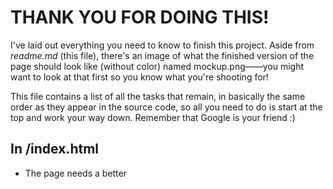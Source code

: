 # THANK YOU FOR DOING THIS!
I've laid out everything you need to know to finish this project. Aside from *readme.md* (this file), there's an image of what the finished version of the page should look like (without color) named mockup.png——you might want to look at that first so you know what you're shooting for!

This file contains a list of all the tasks that remain, in basically the same order as they appear in the source code, so all you need to do is start at the top and work your way down. Remember that Google is your friend :)

## In /index.html
+ The page needs a better <title>. Think of one and change it to that.

+ The stylesheet needs to be hooked up to the page. In the <head> section, add a link to our external stylesheet: it's named style.css and it's located inside the /css folder.

+ One image still needs to be added. Inside the article element, there's a figure without an image. Add an image element that links to the dodo.jpg file inside the /img folder. Don't forget to use the alt attribute!

## In /css/style.css
+ Set the default font on the <body> to 'Gentium Book Basic' with a fallback to serif, so it will be inherited by the rest of the elements.

+ Use flex display to lay out the main menu in a horizontal row and use justify-content to distribute the links as space-between.

+ Use left and right auto margin to center both the <header> and <article> sections horizontally on the page.

+ Horizontally center the <header> <h1> elements and use the font and text-transform properties to visually distinguish class .small from the other <h1>. Try to set it to 900-weight, Lato font (with a sans-serif fallback), in all caps. It should probably also be smaller in size.

+ Use float to position the article figure on the right-hand side of the text.

+ Use font to style the figcaption so that the size is smaller and the font is lighter-weight and visually distinct (a different font-family) from the body text.

+ Use auto margins, flex display, and justify-content to evenly distribute (space-evenly) the pagination buttons at the bottom of the page.

+ Add your name to the <footer> copyright.

+ Style the page with a suitable color scheme, either light or dark, so it doesn't look so plain. Consider using color for: navigation-bar background and text, footer background and text, page background, header background, body text, and pagination buttons, both normal and on hover.

## Bonus
I wrapped a span with the .dropcap class around the first letter of the article in /index.html, but never wrote the css for it. If you can, please use it to create a drop-cap effect (A big first letter at the start of the paragraph).
